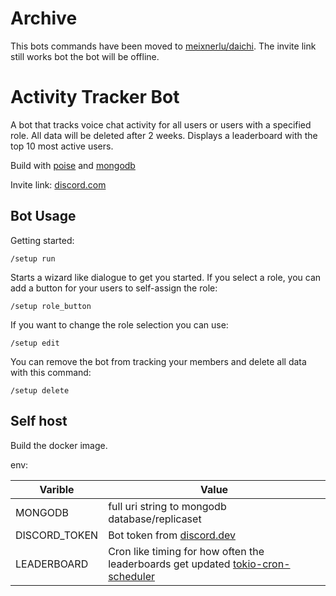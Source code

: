 # Archive

This bots commands have been moved to [meixnerlu/daichi](https://github.com/meixnerlu/daichi).
The invite link still works bot the bot will be offline.

# Activity Tracker Bot

A bot that tracks voice chat activity for all users or users with a specified role.
All data will be deleted after 2 weeks.
Displays a leaderboard with the top 10 most active users.

Build with [poise](https://github.com/serenity-rs/poise) and [mongodb](https://www.mongodb.com/)

Invite link: [discord.com](https://discord.com/oauth2/authorize?client_id=1282725155944140851)

## Bot Usage

Getting started:

<code>/setup run</code>

Starts a wizard like dialogue to get you started.
If you select a role, you can add a button for your users to self-assign the role:

<code>/setup role_button</code>

If you want to change the role selection you can use:

<code>/setup edit</code>

You can remove the bot from tracking your members and delete all data with this command:

<code>/setup delete</code>

## Self host

Build the docker image.

env:

| Varible | Value |
| -------------- | --------------- |
| MONGODB | full uri string to mongodb database/replicaset |
| DISCORD_TOKEN | Bot token from [discord.dev](https://discord.dev) |
| LEADERBOARD | Cron like timing for how often the leaderboards get updated [tokio-cron-scheduler](https://github.com/mvniekerk/tokio-cron-scheduler) |
